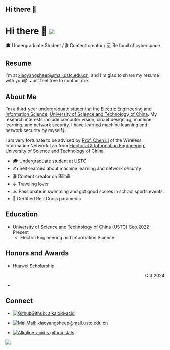 ## Hi there 👋

<!--
**alkaline-acid/alkaline-acid** is a ✨ _special_ ✨ repository because its `README.md` (this file) appears on your GitHub profile.

Here are some ideas to get you started:

- 🔭 I’m currently working on ...
- 🌱 I’m currently learning ...
- 👯 I’m looking to collaborate on ...
- 🤔 I’m looking for help with ...
- 💬 Ask me about ...
- 📫 How to reach me: ...
- 😄 Pronouns: ...
- ⚡ Fun fact: ...
-->

# Hi there 👋 ![](https://komarev.com/ghpvc/?username=alkaline-acide&color=blue&style=flat-square)



🎓 Undergraduate Student / 🎬 Content creator / 💻 Be fond of cyberspace



## Resume

I'm at <xiaoyangsheep@mail.ustc.edu.cn>, and I'm glad to share my resume with you😎. Just feel free to contact me.



## About Me

I'm a third-year undergraduate student at the [Electric Engineering and Information Science](https://eeis.ustc.edu.cn/), [University of Science and Technology of China](https://ustc.edu.cn/). My research interests include computer vision, circuit designing, machine learning, and network security. I have learned machine learning and network security by myself🎉.

I am very fortunate to be advised by [Prof. Chen Li](http://staff.ustc.edu.cn/~chenli87/) of the Wireless Information Network Lab from [Electrical & Information Engineering](https://eeis.ustc.edu.cn/), University of Science and Technology of China. 

- 🎓 Undergraduate student at USTC
- ✍️ Self-learned about machine learning and network security
- 🎬 Content creator on  Bilibili.
- ✈️ Traveling lover
- 🏊 Passionate in swimming and got good scores in school sports events.
- 🙏 Certified Red Cross paramedic




## Education

* University of Science and Technology of China (USTC) 		Sep.2022-Present
  * Electric Engineering and Information Science


## Honors and Awards
 - Huawei Scholarship	<p align="right">Oct.2024</p>
 - 

## Connect

- [![Github](https://static.is26.com/tmp/icons/github.svg)](https://github.com/alkaloid-acid)[Github: alkaloid-acid](https://github.com/alkaloid-acid)
- [![Mail](https://static.is26.com/tmp/icons/gmail.svg)](mailto:xiaoyangsheep@mail.ustc.edu.cn)[Mail: xiaoyangsheep@mail.ustc.edu.cn](mailto:xiaoyangsheep@mail.ustc.edu.cn)

- [![Alkaline-acid's github stats](https://github-readme-stats.vercel.app/api?username=alkaline-acid&theme=dark&show_icons=true)](https://github.com/foru17)


![](https://static.is26.com/share/profile-background.jpg)


